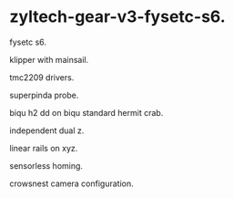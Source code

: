 # zyltech-gear-v3-fysetc-s6.

fysetc s6.

klipper with mainsail. 

tmc2209 drivers.

superpinda probe. 

biqu h2 dd on biqu standard hermit crab.

independent dual z.

linear rails on xyz.

sensorless homing.

crowsnest camera configuration.

